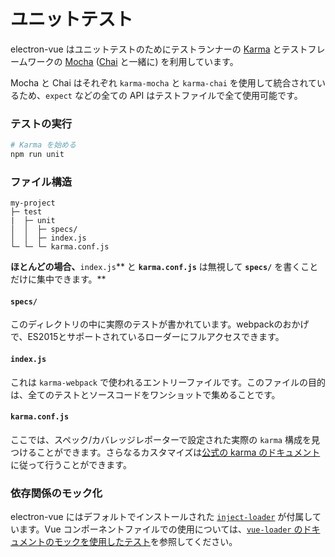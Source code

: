 # ユニットテスト

electron-vue はユニットテストのためにテストランナーの [Karma](https://karma-runner.github.io/1.0/index.html) とテストフレームワークの [Mocha](https://mochajs.org/) ([Chai](http://chaijs.com/) と一緒に) を利用しています。

Mocha と Chai はそれぞれ `karma-mocha` と `karma-chai`  を使用して統合されているため、`expect` などの全ての API はテストファイルで全て使用可能です。

### テストの実行

```bash
# Karma を始める
npm run unit
```

### ファイル構造

```
my-project
├─ test
|  ├─ unit
│  │  ├─ specs/
│  │  ├─ index.js
└─ └─ └─ karma.conf.js
```

**ほとんどの場合、**`index.js`** と **`karma.conf.js`** は無視して **`specs/`** を書くことだけに集中できます。**

#### `specs/`

このディレクトリの中に実際のテストが書かれています。webpackのおかげで、ES2015とサポートされているローダーにフルアクセスできます。

#### `index.js`

これは `karma-webpack` で使われるエントリーファイルです。このファイルの目的は、全てのテストとソースコードをワンショットで集めることです。

#### `karma.conf.js`

ここでは、スペック/カバレッジレポーターで設定された実際の `karma` 構成を見つけることができます。さらなるカスタマイズは[公式の karma のドキュメント](http://karma-runner.github.io/1.0/config/configuration-file.html)に従って行うことができます。

### 依存関係のモック化

electron-vue にはデフォルトでインストールされた [`inject-loader`](https://github.com/plasticine/inject-loader) が付属しています。Vue コンポーネントファイルでの使用については、[`vue-loader` のドキュメントのモックを使用したテスト](http://vue-loader.vuejs.org/ja/workflow/testing-with-mocks.html)を参照してください。
